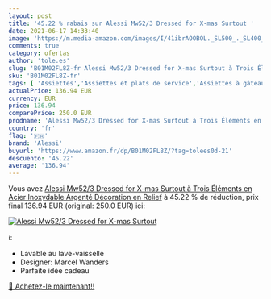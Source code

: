 ```yaml
---
layout: post
title: '45.22 % rabais sur Alessi Mw52/3 Dressed for X-mas Surtout '
date: 2021-06-17 14:33:40
image: 'https://m.media-amazon.com/images/I/41ibrAOOBOL._SL500_._SL400_.jpg'
comments: true
category: ofertas
author: 'tole.es'
slug: 'B01M02FL8Z-fr Alessi Mw52/3 Dressed for X-mas Surtout à Trois Éléments...'
sku: 'B01M02FL8Z-fr'
tags: [ 'Assiettes','Assiettes et plats de service','Assiettes à gâteau','Cuisine et Maison','Vaisselle et arts de la table','Vaisselle et plats de service','alessi', ]
actualPrice: 136.94 EUR
currency: EUR
price: 136.94
comparePrice: 250.0 EUR
prodname: 'Alessi Mw52/3 Dressed for X-mas Surtout à Trois Éléments en Acier Inoxydable  Argenté  Décoration en Relief'
country: 'fr'
flag: '🇫🇷'
brand: 'Alessi'
buyurl: 'https://www.amazon.fr/dp/B01M02FL8Z/?tag=tolees0d-21'
descuento: '45.22'
average: '136.94'
---
```


Vous avez [Alessi Mw52/3 Dressed for X-mas Surtout à Trois Éléments en Acier Inoxydable  Argenté  Décoration en Relief](https://www.amazon.fr/dp/B01M02FL8Z/?tag=tolees0d-21)  à  45.22 % de réduction, prix final  136.94 EUR (original: 250.0 EUR) ici:

[![Alessi Mw52/3 Dressed for X-mas Surtout ](https://m.media-amazon.com/images/I/41ibrAOOBOL._SL500_._SL400_.jpg)](https://www.amazon.fr/dp/B01M02FL8Z/?tag=tolees0d-21)

ℹ️:

- Lavable au lave-vaisselle
- Designer: Marcel Wanders
- Parfaite idée cadeau

[🛒 Achetez-le maintenant!!](https://www.amazon.fr/dp/B01M02FL8Z/?tag=tolees0d-21)
